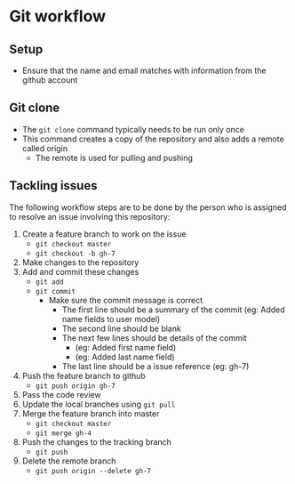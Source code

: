 # Git workflow

## Setup
* Ensure that the name and email matches with information from the github account

## Git clone
* The ```git clone``` command typically needs to be run only once
* This command creates a copy of the repository and also adds a remote called origin
  * The remote is used for pulling and pushing

## Tackling issues
The following workflow steps are to be done by the person who is assigned to resolve an issue involving this repository:
 1. Create a feature branch to work on the issue
    * ```git checkout master```
    * ```git checkout -b gh-7```
 2. Make changes to the repository
 3. Add and commit these changes
    * ```git add```
    * ```git commit```
      * Make sure the commit message is correct
        * The first line should be a summary of the commit (eg: Added name fields to user model)
        * The second line should be blank
        * The next few lines should be details of the commit
          * (eg: Added first name field)
          * (eg: Added last name field)
        * The last line should be a issue reference (eg: gh-7)
 4. Push the feature branch to github
    * ```git push origin gh-7```
 5. Pass the code review
 6. Update the local branches using ```git pull```
 7. Merge the feature branch into master
    * ```git checkout master```
    * ```git merge gh-4```
 8. Push the changes to the tracking branch
    * ```git push```
 9. Delete the remote branch
    * ```git push origin --delete gh-7```

